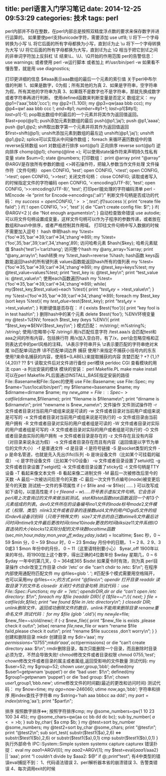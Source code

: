 title: perl语言入门学习笔记
date: 2014-12-25 09:53:29
categories: 技术
tags: perl
---
perl内部并不存在整数，在perl内部总是按照双精度浮点数的要求来保存数字并进行运算的。
如果要使perl支持unicode字符，需要添加 use utf8;
\l 将下一个字母转换为小写
\L 将它后面的所有字母都换为小写，直到\E为止
\u 将下一个字母转换为大写<!-- more -->
\U 将它后面的所有字母都换为大写，直到\E为止
\Q 相当于把它到\E之间的非单词字符加上反斜杠
\E 结束\L、\U、\Q开始的作用范围
per的告警信息：
use warnings;
或者使用 perl -w运行脚本
或者加上 #!/usr/bin/perl -w
如果看不懂告警，就是用
use diagnostics;

打印更详细的信息
$#aaa表示aaa数组的最后一个元素的索引值
关于perl中布尔值的判断
1、如果是数字，0为假；所有其他的为真
2、如果是字符串，空字符串为假，所有其他的字符串为真
3、如果既不是数字也不是字符串，那就先换成数字或者字符串再进行判断。
使用defined函数来判断变量是否定义
数组定义：
my @p1=(‘aaa’,’bbb’,’ccc’);
my @p2=(1..100);
my @p3=qw(aaa bbb ccc);
my @p4=qw! aaa bbb ccc !;
$end=$#p1;
$number=$#p1+1;
$last=$p1[$#p1];
$last=$p1[-1];
pop取出数组中的最后的一个元素并将其作为返回值返回。
$last=pop(@p1);
push添加元素到数组的最后
push(@p1,’jaj’);
push @p1,’aaaa’;
push @p1,@p2;
shift取出数字第一个元素并将其作为返回值返回
$first=shift(@p1);
unshift添加元素到数组的最左边
unshift(@p1,’jaj’);
unshift @p1,@p2;
splice可以实现从中间操作数组；
foreach 来循环遍历数组中的值
reverse反转数组
sort 对数组进行排序
sort(@p1) 正向排序
reverse sort(@p1) 逆向排序
chomp(@p1);
chomp(@line =);
可以使用state操作符来声明持久性私有变量
state $sum=0;
state @numbers;
打印数组：
print @array
print “@array”
@ARGV是存放所有参数的数组
<>砖石操作符，把输入参数当作文件处理
文件操作符（文件句柄）
open CONFIG, ‘test’;
open CONFIG, ‘<test’;
open CONFIG, ‘>test’;
open CONFIG, ‘>>test’;
关闭文件句柄：
close CONFIG;
读取或者写入的时候指定文件的字符编码
open CONFIG, ‘<:encoding(UTF-8)’, ‘test’;
open CONFIG, ‘>>:encoding(UTF-8)’, ‘test’;
打印perl能处理的字符编码清单
perl -MEncode -le “print for Encode->encodings(‘:all’)”
判断文件句柄是否成功的代码：
my $success=open CONFIG, ‘>>’, test’;
if( !$success ){ print “create file faild”;
}
if( ! open CONFIG, ‘>>’, ‘test’ ){
die “Can’t create config file: $!”;
}
if( @ARGV<2 ){
die “Not enough arguments\n”;
}
自动检查致命错误
use autodie;
可以将文件句柄设置成变量，这样文件句柄可以作为子程序的参数传递，或者放在数组和hash中排序，或者严格控制其作用域。
打印往文件句柄中写入数据的时候不需要加入逗号！
hash
申明hash
my %test=(‘foo’=>35,’bar’=>39,’carl’=>34,’zhang’=>89);
my %test=(‘foo’,35,’bar’,39,’carl’,34,’zhang’,89);
访问哈希元素
$hash{$key};
哈希元素赋值
$hash{‘test’}=’carlzhang’;
访问整个hash
my @any_array=%array;
print “@any_array\n”;
hash转换
my %test_hash=reverse %hash;
hash函数
keys函数能返回hash的所有键列表
values函数能返回hash所有的值列表
my %test=(‘foo’=>35,’bar’=>39,’carl’=>34,’zhang’=>89);
my @test_key=keys%test;
my @test_value=values%test;
print “test_key is: @test_key\n”;
print “test_value is: @test_value\n”;
使用each函数遍历hash
my %test=(‘foo’=>35,’bar’=>39,’carl’=>34,’zhang’=>89);
while( my($test_key,$test_value)=each %test){
print “$test_key=>$test_value\n”;
}
my %test=(‘foo’=>35,’bar’=>39,’carl’=>34,’zhang’=>89);
foreach my $test_key (sort keys %test){
my $test_value=$test{$test_key};
print “$test_key=>$test_value\n”;
}
判断键值是否存在：
if ( exists $test{‘foo’}){
print “key fool is in test hash\n”;
}
删除hash中的某个元素
delete $test{‘foo’};
%ENV环境变量
my @test=%ENV;
foreach $test_key (keys %ENV){
print “$test_key=>$ENV{$test_key}\n”;
}
模式匹配：
m/string/;
m%string%;
/string/;
使用/i忽略带小写
/string/i
用/s匹配任意字符
/test.aaa/s 会匹配test和aaa之间的所有内容，包括换行符
用/x加入空白符，有了/x，perl会忽略空格和正则表达式中的perl风格的注释。
\A表示字符串开头
\z表示要匹配的字符串绝对末尾
\b匹配单词边界
\B不匹配单词边界
捕获
使用?:来指定不捕获小括号内的东东
使用?来命名捕获的内容，使用$+{LABEL}来提取捕获的内容
贪婪匹配 ? +? {1,}? {4,20}? ??
$^I 读取文件后对文件进行备份
perl模块
perldoc CGI 查看模块的用法
cpan -a 列出安装的模块
模块的安装：
perl Makefile.PL
make
make install
可以在perl Makefile.PL后面通过INSTALL_BASE指定安装的路径
File::Basename和File::Spec的使用
use File::Basename;
use File::Spec;
my $name=”/usr/local/bin/perl”;
my $filename=basename $name;
my $dirname=dirname $name;
my $new_name=File::Spec->catfile($dirname,$filename);
print “filename is $filename\n”;
print “dirname is $dirname\n”;
print “newname is $new_name\n”;
文件操作
文件测试操作符
-r 文件或者目录对当前用户或组来说是可读的
-w 文件或者目录对当前用户或组来说是可写的
-x 文件或者目录对当前用户或组来说是可执行的
-o 文件或目录由当前用户拥有
-R 文件或者目录对实际的用户或者组是可读的
-W 文件或者目录对实际的用户或者组是可写的
-X 文件或者目录对实际的用户或者组是可执行的
-O 文件或者目录由实际的用户拥有
-e 文件或者目录是存在的
-z 文件存在且没有内容（对目录来说永远为假）
-s 文件或者目录存在而且有内容（返回值是以字节为单位的文件大小）
-f 是普通文件
-d 是目录
-l 是符号链接
-S 是socket类型的文件
-p 是命名管道，也就是先入先出(fifo)队列
-b 是块设备文件（比如某个可挂载的磁盘）
-c 是字符设备文件（比如某个I/O设备）
-u 文件或者目录设置了setuid位
-g 文件或者目录设置了setgid位
-k 文件或者目录设置了sticky位
-t 文件句柄是TTY设备
-T 看起来像文本文件
-B 看起来像二进制文件
-M 最后一次被修改后至今的天数
-A 最后一次被访问后至今的天数
-C 最后一次文件节点编号(inode)被变更后至今的天数
测试统一文件的多项属性
if (-r $file and -w $file){
…..
}
可以改写成如下语句，以提高性能
if (-r $file and -w ){
…..
} 符号表示虚拟文件句柄，它会告诉perl用上次查询过的文件来做当前测试。
stat和lstat函数
stat函数返回一个有13个元素组成的列表。
dev 0 文件所在的设备编号
ino 1 文件的inode标号
mode 2 文件模式（权限、类型）
nlink 3 文件或者目录的连接数
uid 4 文件的用户ID
gid 5 文件的组ID
rdev 6 设备识别码（只用于特殊文件）
size 7 文件总的自己数
atime 8 文件最后访问时间
mtime 9 文件最后更改时间
ctime 10 inode更改的时间
blksize 11 文件系统I/O首选块的大小
blocks 12 实际分配的文件块数
localtime函数
($sec,$min,$hour,$mday,$mon,$year_off,$wday,$yday,$isdat) = localtime;
$sec 秒，0 ~ 59
$min 分，0 ~ 59
$hour 时，0 ~ 23
$mday 月份中的日期， 1 ~ 2 8、2 9、3 0或3 1
$mon 年份中的月份， 0 ~ 11（这里请特别要小心）
$year_off 1900年以来的年份。将1900加上这个数字，得出正确的4位数年份
$wday 星期几，0 ~ 6
$yday 一年中的第几天，0 ~ 364或365
$isdst 如果夏令时有效，则为真
perl目录操作
chdir改变工作目录
chdir ‘/etc’ or die “can’t chdir to /etc: $!\n”;
在程序内部使用通配符匹配文件
my @files=glob ‘. ‘; #匹配多个模式需要用空格隔开，也可以采用my @files=<*>;的方式
print “@files\n”;
opendir 打开目录
readdir 读取目录下的文件名
closedir 关闭打卡的目录句柄
测试代码：
use File::Spec::Functions;
my $dir=’/etc’;
opendir DIR,$dir or die “can’t open /etc directory: $!\n”;
foreach my $file (readdir DIR){
if ($file=~/^./){
next;
}
$file=catfile($dir,$file);
print “we found $file in /etc directory\n”;
}
closedir DIR;
unlink删除文件，返回成功删除文件的数目，unlink不能用来删除目录
rename重命名文件
测试代码：
for my $file (glob ‘*.old’){
my $new_file=$file;
$new_file=~s/old/new/;
if (-z $new_file){
print “$new_file is exists ,please check it out\n”;
}else{
rename $file,$new_file or warn “rename $file faild,please check it out\n”;
print “rename $file success ,don’t worry\n”;
}
}
创建和删除目录
mkdir 创建目录
my $dir=’aaa’;
my $permissions=”0755”;
mkdir ‘aaa’,oct($permissions) or die “can’t create directory aaa: $!\n”;
rmdir删除目录，每次只能删除一个目录，而且删除时目录必须为空，不然会导致失败!
chmod修改文件或者目录权限
chmod 0755,’test’;
chown修改文件或者目录的属主或者属组,返回受影响的文件数量
测试代码:
my $user=52;
my $group=52;
chown $user,$group,’bbb’;
defined(my $user1=getpwnam ‘puppet’) or die “bad user: $!\n”;
defined(my $group1=getpwnam ‘puppet’) or die ‘bad group: $!\n’;
chown $user1,$group1,’bbb.new’;
utime修改文件的时间戳(最近的更改和访问时间)
测试代码：
my $now=time;
my $ago=$now-246060;
utime $now,$ago,’bbb’;
字符串和排序
用index查找子字符串
my $string='hah aaa bbbcc aa ddd';
my $part=index($string,'aa');
print "$part\n";

排序
按照数字排序<=>;
按照字符排序cmp;
my @some_numbers=qw{1 10 23 100 34 45};
my @some_chars=qw{aa cc bb dd dc bc};
sub by_number{
$a<=>$b;
}
sub by_char{
$a cmp $b;
}
my @test=sort by_number @some_numbers;
my @test2=sort by_char @some_chars;
print “@test\n”;
print “@test2\n”;
sub sort_test{
substr($test1{$a},2,6) <=> substr($test1{$b},2,6)
or substr($test1{$a},0,1) cmp substr($test1{$b},0,1)
}
执行外部命令
IPC::System::Simple
system systemx
capture capturex
错误扑捉：
eval
my $aaa1=$ARGV[0];
my $aaa2=$ARGV[1];
my $test=eval{$aaa1/$aaa2} || ‘aaa’;
print “I couldn’t divide by \$aaa2: $@” if $@;
print “$test”;
有4中类型的错误eval捕捉不到：
1、代码语法错误
2、perl解析器本省的崩溃错误
3、告警类错误
4、每次调用exit的时候
